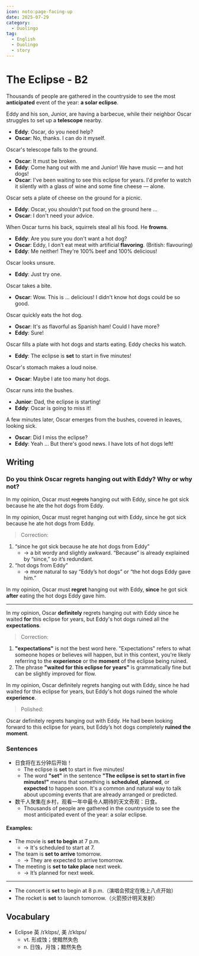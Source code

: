 ```yaml
---
icon: noto:page-facing-up
date: 2025-07-29
category:
  - Duolingo
tag:
  - English
  - Duolingo
  - story
---
```


# The Eclipse - B2

Thousands of people are gathered in the countryside to see the most **anticipated** event of the year: **a solar eclipse**.

Eddy and his son, Junior, are having a barbecue, while their neighbor Oscar struggles to set up a **telescope** nearby.

- **Eddy**: Oscar, do you need help?
- **Oscar**: No, thanks. I can do it myself.

Oscar's telescope falls to the ground.

- **Oscar**: It must be broken.
- **Eddy**: Come hang out with me and Junior! We have music — and hot dogs!
- **Oscar**: I've been waiting to see this eclipse for years. I'd prefer to watch it silently with a glass of wine and some fine cheese — alone.

Oscar sets a plate of cheese on the ground for a picnic.

- **Eddy**: Oscar, you shouldn't put food on the ground here ...
- **Oscar**: I don't need your advice.

When Oscar turns his back, squirrels steal all his food. He **frowns**.

- **Eddy**: Are you sure you don't want a hot dog?
- **Oscar**: Eddy, I don't eat meat with artificial **flavoring**. (British: flavouring)
- **Eddy**: Me neither! They're 100% beef and 100% delicious!

Oscar looks unsure.

- **Eddy**: Just try one.

Oscar takes a bite.

- **Oscar**: Wow. This is ... delicious! I didn't know hot dogs could be so good.

Oscar quickly eats the hot dog.

- **Oscar**: It's as flavorful as Spanish ham! Could I have more?
- **Eddy**: Sure!

Oscar fills a plate with hot dogs and starts eating. Eddy checks his watch.

- **Eddy**: The eclipse is **set** to start in five minutes!

Oscar's stomach makes a loud noise.

- **Oscar**: Maybe I ate too many hot dogs.

Oscar runs into the bushes.

- **Junior**: Dad, the eclipse is starting!
- **Eddy**: Oscar is going to miss it!

A few minutes later, Oscar emerges from the bushes, covered in leaves, looking sick.

- **Oscar**: Did I miss the eclipse?
- **Eddy**: Yeah ... But there's good news. I have lots of hot dogs left!

## Writing

### Do you think Oscar regrets hanging out with Eddy? Why or why not?

In my opinion, Oscar must ~~regrets~~ hanging out with Eddy, since he got sick because he ate the hot dogs from Eddy.

In my opinion, Oscar must regret hanging out with Eddy, since he got sick because he ate hot dogs from Eddy.

> Correction:

1. “since he got sick because he ate hot dogs from Eddy”
   - → a bit wordy and slightly awkward. “Because” is already explained by “since,” so it’s redundant.
2. “hot dogs from Eddy”
   - → more natural to say “Eddy’s hot dogs” or “the hot dogs Eddy gave him.”

In my opinion, Oscar must **regret** hanging out with Eddy, **since** he got sick **after** eating the hot dogs Eddy gave him.

---

In my opinion, Oscar **definitely** regrets hanging out with Eddy since he waited **for** this eclipse for years, but Eddy's hot dogs ruined all the **expectations**.

> Correction:

1. **"expectations"** is not the best word here. "Expectations" refers to what someone hopes or believes will happen, but in this context, you're likely referring to the **experience** or the **moment** of the eclipse being ruined.
2. The phrase **"waited for this eclipse for years"** is grammatically fine but can be slightly improved for flow.

In my opinion, Oscar definitely regrets hanging out with Eddy, since he had waited for this eclipse for years, but Eddy's hot dogs ruined the whole **experience**.

> Polished:

Oscar definitely regrets hanging out with Eddy. He had been looking forward to this eclipse for years, but Eddy’s hot dogs completely **ruined the moment**.

### Sentences

- 日食将在五分钟后开始！
  - The eclipse is **set** to start in five minutes!
  - The word **"set"** in the sentence **"The eclipse is set to start in five minutes!"** means that something is **scheduled**, **planned**, or **expected** to happen soon. It's a common and natural way to talk about upcoming events that are already arranged or predicted.
- 数千人聚集在乡村，观看一年中最令人期待的天文奇观：日食。
  - Thousands of people are gathered in the countryside to see the most anticipated event of the year: a solar eclipse.

#### Examples:

- The movie is **set to begin** at 7 p.m.
  - → It's scheduled to start at 7.
- The team is **set to arrive** tomorrow.
  - → They are expected to arrive tomorrow.
- The meeting is **set to take place** next week.
  - → It’s planned for next week.

---

- The concert is **set** to begin at 8 p.m.（演唱会预定在晚上八点开始）
- The rocket is **set** to launch tomorrow.（火箭预计明天发射）

## Vocabulary

- Eclipse 英 /ɪˈklɪps/, 美 /ɪˈklɪps/
  - vt. 形成蚀；使黯然失色
  - n. 日蚀，月蚀；黯然失色
